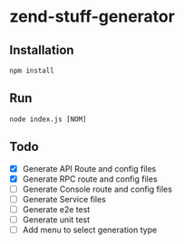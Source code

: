 # zend-stuff-generator

## Installation

`npm install`

## Run

`node index.js [NOM]`

## Todo

- [x] Generate API Route and config files
- [x] Generate RPC route and config files
- [ ] Generate Console route and config files
- [ ] Generate Service files
- [ ] Generate e2e test
- [ ] Generate unit test
- [ ] Add menu to select generation type
